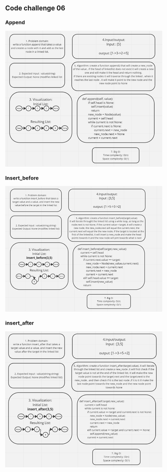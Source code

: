 ## Code challenge 06 
### Append
![Append](./assets/append.png)
### Insert_before
![Insert_before](./assets/insert_before.png)
### insert_after
![insert_after](./assets/insert_after.png)